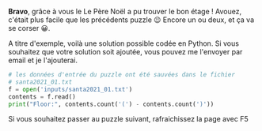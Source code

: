 **Bravo**, grâce à vous le Le Père Noël a pu trouver le bon étage ! Avouez, c'était plus facile que les précédents puzzle :wink: Encore un ou deux, et ça va se corser :grinning:.

A titre d'exemple, voilà une solution possible codée en Python. Si vous souhaitez que votre solution soit ajoutée, vous pouvez me l'envoyer par email et je l'ajouterai.

```python
# les données d'entrée du puzzle ont été sauvées dans le fichier
# santa2021_01.txt
f = open('inputs/santa2021_01.txt')
contents = f.read()
print("Floor:", contents.count('(') - contents.count(')'))
```

Si vous souhaitez passer au puzzle suivant, rafraichissez la page avec F5